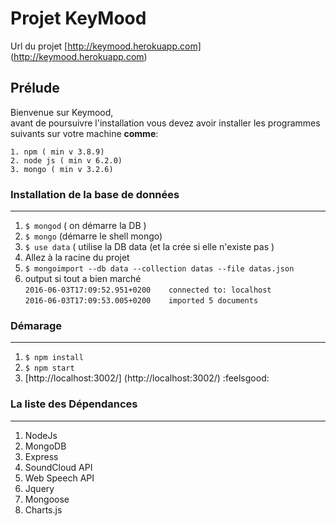 # Projet KeyMood 

Url du projet [http://keymood.herokuapp.com] (http://keymood.herokuapp.com) 
## Prélude
 Bienvenue sur Keymood,   
 avant de poursuivre l'installation vous devez avoir installer les programmes suivants
 sur votre machine **comme**:  
 
    1. npm ( min v 3.8.9)  
    2. node js ( min v 6.2.0)  
    3. mongo ( min v 3.2.6)
      
### Installation de la base de données
-----------------------------------------
 1. ```$ mongod``` ( on démarre la DB )
 2. ```$ mongo``` (démarre le shell mongo)
 3. ```$ use data``` ( utilise la DB data (et la crée si elle n'existe pas )
 4. Allez  à la racine du  projet 
 5. ```$ mongoimport --db data --collection datas --file datas.json```
 6. output si tout a bien marché  
  ```2016-06-03T17:09:52.951+0200    connected to: localhost```   
  ```2016-06-03T17:09:53.005+0200    imported 5 documents```
 
 
### Démarage
----------------------------
1. ```$ npm install```  
2. ```$ npm start```  
3. [http://localhost:3002/] (http://localhost:3002/) :feelsgood:

### La liste des Dépendances
---------------------------------
1. NodeJs
2. MongoDB
3. Express 
4. SoundCloud API
5. Web Speech API
6. Jquery
7. Mongoose
8. Charts.js